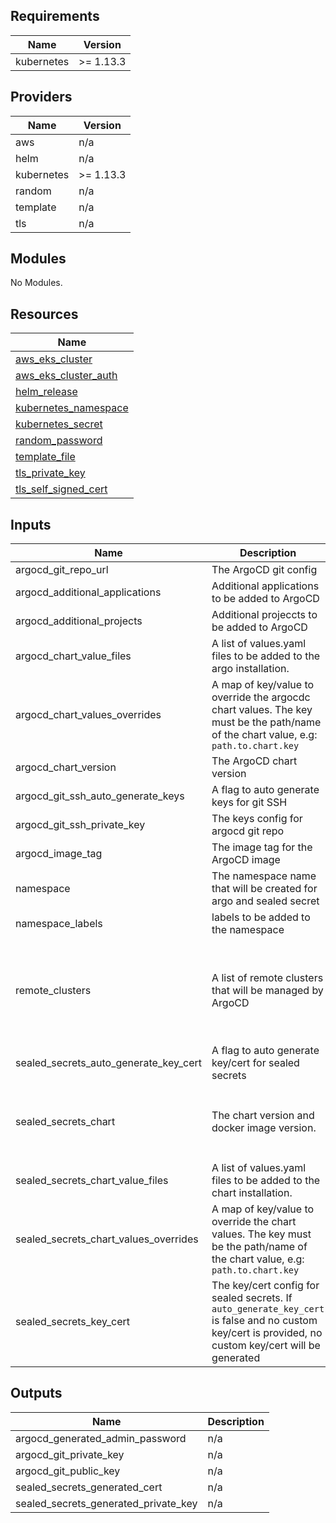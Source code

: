 ## Requirements

| Name | Version |
|------|---------|
| kubernetes | >= 1.13.3 |

## Providers

| Name | Version |
|------|---------|
| aws | n/a |
| helm | n/a |
| kubernetes | >= 1.13.3 |
| random | n/a |
| template | n/a |
| tls | n/a |

## Modules

No Modules.

## Resources

| Name |
|------|
| [aws_eks_cluster](https://registry.terraform.io/providers/hashicorp/aws/latest/docs/data-sources/eks_cluster) |
| [aws_eks_cluster_auth](https://registry.terraform.io/providers/hashicorp/aws/latest/docs/data-sources/eks_cluster_auth) |
| [helm_release](https://registry.terraform.io/providers/hashicorp/helm/latest/docs/resources/release) |
| [kubernetes_namespace](https://registry.terraform.io/providers/hashicorp/kubernetes/latest/docs/resources/namespace) |
| [kubernetes_secret](https://registry.terraform.io/providers/hashicorp/kubernetes/latest/docs/resources/secret) |
| [random_password](https://registry.terraform.io/providers/hashicorp/random/latest/docs/resources/password) |
| [template_file](https://registry.terraform.io/providers/hashicorp/template/latest/docs/data-sources/file) |
| [tls_private_key](https://registry.terraform.io/providers/hashicorp/tls/latest/docs/resources/private_key) |
| [tls_self_signed_cert](https://registry.terraform.io/providers/hashicorp/tls/latest/docs/resources/self_signed_cert) |

## Inputs

| Name | Description | Type | Default | Required |
|------|-------------|------|---------|:--------:|
| argocd\_git\_repo\_url | The ArgoCD git config | `string` | n/a | yes |
| argocd\_additional\_applications | Additional applications to be added to ArgoCD | `list(any)` | `[]` | no |
| argocd\_additional\_projects | Additional projeccts to be added to ArgoCD | `list(any)` | `[]` | no |
| argocd\_chart\_value\_files | A list of values.yaml files to be added to the argo installation. | `list(string)` | `[]` | no |
| argocd\_chart\_values\_overrides | A map of key/value to override the argocdc chart values. The key must be the path/name of the chart value, e.g: `path.to.chart.key` | `map(string)` | `{}` | no |
| argocd\_chart\_version | The ArgoCD chart version | `string` | `"3.7.1"` | no |
| argocd\_git\_ssh\_auto\_generate\_keys | A flag to auto generate keys for git SSH | `bool` | `true` | no |
| argocd\_git\_ssh\_private\_key | The keys config for argocd git repo | `string` | `""` | no |
| argocd\_image\_tag | The image tag for the ArgoCD image | `string` | `"v2.0.4"` | no |
| namespace | The namespace name that will be created for argo and sealed secret | `string` | `"argo-system"` | no |
| namespace\_labels | labels to be added to the namespace | `map(string)` | `{}` | no |
| remote\_clusters | A list of remote clusters that will be managed by ArgoCD | <pre>list(object({<br>    name : string<br>    namespaces : list(string)<br>    host : string<br>    caData : string<br>    token : string<br>  }))</pre> | `[]` | no |
| sealed\_secrets\_auto\_generate\_key\_cert | A flag to auto generate key/cert for sealed secrets | `bool` | `true` | no |
| sealed\_secrets\_chart | The chart version and docker image version. | <pre>object({<br>    repository : string<br>    chart_version : string<br>    docker_image_tag : string<br>  })</pre> | <pre>{<br>  "chart_version": "1.16.1",<br>  "docker_image_tag": "v0.16.0",<br>  "repository": "https://bitnami-labs.github.io/sealed-secrets"<br>}</pre> | no |
| sealed\_secrets\_chart\_value\_files | A list of values.yaml files to be added to the chart installation. | `list(string)` | `[]` | no |
| sealed\_secrets\_chart\_values\_overrides | A map of key/value to override the chart values. The key must be the path/name of the chart value, e.g: `path.to.chart.key` | `map(string)` | `{}` | no |
| sealed\_secrets\_key\_cert | The key/cert config for sealed secrets. If `auto_generate_key_cert` is false and no custom key/cert is provided, no custom key/cert will be generated | <pre>object({<br>    private_key : string<br>    private_cert : string<br>  })</pre> | <pre>{<br>  "private_cert": "",<br>  "private_key": ""<br>}</pre> | no |

## Outputs

| Name | Description |
|------|-------------|
| argocd\_generated\_admin\_password | n/a |
| argocd\_git\_private\_key | n/a |
| argocd\_git\_public\_key | n/a |
| sealed\_secrets\_generated\_cert | n/a |
| sealed\_secrets\_generated\_private\_key | n/a |

